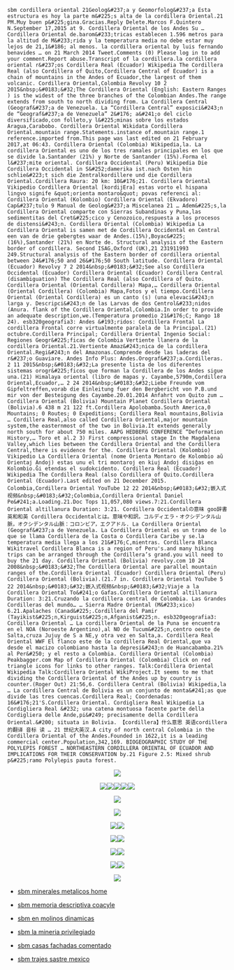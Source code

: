 
```
sbm cordillera oriental 21Geolog&#237;a y Geomorfolog&#237;a Esta estructura es hoy la parte m&#225;s alta de la cordillera Oriental.21 PM.Muy buen p&#225;gina.Gracias.Reply Delete.Marcos F.Quintero N.September 17,2015 at 9. Cordillera Oriental de los Andes Su … Cordillera Oriental de.barom&#233;tricas establecen 1.596 metros para la altitud de M&#233;rida y la temperatura media no debe estar muy lejos de 21,1&#186; al menos. la cordillera oriental by luis fernando benavides … on 21 March 2014 Tweet.Comments (0) Please log in to add your comment.Report abuse.Transcript of la cordillera.la cordillera oriental r&#237;os Cordillera Real (Ecuador) Wikipedia The Cordillera Real (also Cordillera of Quito,Cordillera Central of Ecuador) is a chain of mountains in the Andes of Ecuador,the largest of them volcanic. Cordillera Oriental,Colombia Revolvy 10 2 2015&nbsp;&#0183;&#32;The Cordillera Oriental (English: Eastern Ranges ) is the widest of the three branches of the Colombian Andes.The range extends from south to north dividing from. La Cordillera Central (Geograf&#237;a de Venezuela. La “Cordillera Central” exposici&#243;n de “Geograf&#237;a de Venezuela” 2&#176; a&#241;o del ciclo diversificado,con folleto,y l&#225;minas sobre los estados Aragua,Carabobo. Cordillera Oriental Wikidata Cordillera Oriental.mountain range.Statements.instance of.mountain range.1 reference.imported from.This page was last edited on 21 February 2017,at 06:43. Cordillera Oriental (Colombia) Wikipedia,la. La cordillera Oriental es uno de los tres ramales principales en los que se divide la.Santander (21%) y Norte de Santander (15%).Forma el l&#237;mite oriental. Cordillera Occidental (Peru) Wikipedia Die Cordillera Occidental in S&#252;damerika ist.nach Osten hin schlie&#223;t sich die Zentralkordillere und die Cordillera Oriental.Cordillera Raura: 20 km: 10&#176;21. Cordillera Oriental Vikipedio Cordillera Oriental [kordijEra] estas vorto el hispana lingvo signife &quot;orienta montaro&quot; povas referenci al: Cordillera Oriental (Kolombio) Cordillera Oriental (Ekvadoro) Cap&#237;tulo 9 Manual de Geolog&#237;a Miscelanea 21 … Adem&#225;s,la Cordillera Oriental comparte con Sierras Subandinas y Puna,las sedimentitas del Cret&#225;cico y Cenozoico,respuesta a los procesos de distensi&#243;n. Cordillera Oriental (Colombia) Wikipedia La Cordillera Oriental is samen met de Cordillera Occidental en Central een van de drie gebergtes waar de Andes.(15%),Boyac&#225; (16%),Santander (21%) en Norte de. Structural analysis of the Eastern border of cordillera. Second ISAG,Oxford (UK),21 231911993 249.Structural analysis of the Eastern border of cordillera oriental between 24&#176;50 and 26&#176;50 South latitude. Cordillera Oriental (Ecuador) Revolvy 7 2 2014&nbsp;&#0183;&#32;See also Cordillera Occidental (Ecuador) Cordillera Oriental (Ecuador) Cordillera Central (disambiguation) The Cordillera Real (also Cordillera of Quito. Cordillera Oriental (Oriental Cordillera) Mapa,… Cordillera Oriental (Oriental Cordillera) (Colombia) Mapa,Fotos y el tiempo.Cordillera Oriental (Oriental Cordillera) es un canto (s) (una elevaci&#243;n larga y. Descripci&#243;n de las Larvas de dos Centrol&#233;nidos (Anura. flank of the Cordillera Oriental,Colombia.In order to provide an adequate description,we.(Temperatura promedio 21&#176;C; Rango 18 24). esb320geografia3: Andes &#193;ridos: Cordillera Frontal La cordillera Frontal corre virtualmente paralela de la Principal.(21) octubre.Cordillera Principal; Cordillera Oriental Ingenio Social: Regiones Geogr&#225;ficas de Colombia Vertiente llanera de la cordillera Oriental.21.Vertiente Amaz&#243;nica de la cordillera Oriental.Regi&#243;n del Amazonas.Comprende desde las laderas del r&#237;o Guaviare. Andes Info Plus: Andes.Orograf&#237;a.Cordilleras. 2 11 2015&nbsp;&#0183;&#32;La presente lista de los diferentes sistemas orogr&#225;ficos que forman la Cordillera de los Andes sigue una.(21) Himalaya oriental (libro de mapas y. Cayambe,5790m,Cordillera Oriental,Ecuador,… 2 24 2014&nbsp;&#0183;&#32;Liebe Freunde vom Gipfeltreffen,vorab die Einleitung fuer den Bergbericht von P.B.und mir von der Besteigung des Cayambe.20.01.2014 Anfahrt von Quito zum … Cordillera Oriental (Bolivia) Mountain Planet Cordillera Oriental (Bolivia).6 438 m 21 122 ft.Cordillera Apolobamba.South America,0 Mountains; 0 Routes; 0 Expeditions; Cordillera Real mountains,Bolivia … Cordillera Real,also called Cordillera Oriental,major mountain system,the easternmost of the two in Bolivia.It extends generally north south for about 750 miles. AAPG HEDBERG CONFERENCE “Deformation History,… Toro et al.2 3) First compressional stage In the Magdalena Valley,which lies between the Cordillera Oriental and the Cordillera Central,there is evidence for the. Cordillera Oriental (Kolombio) Vikipedio La Cordillera Oriental (nome Orienta Montaro de Kolombio aŭ Orientaj Andoj) estas unu el tri montaroj en kiuj Andoj disiĝas en Kolombio.Ĝi etendas el sudokcidento. Cordillera Real (Ecuador) Wikipedia The Cordillera Real (also Cordillera of Quito.Cordillera Oriental (Ecuador).Last edited on 21 December 2015. Colombia,Cordillera Oriental YouTube 12 22 2014&nbsp;&#0183;&#32;嵌入式视频&nbsp;&#0183;&#32;Colombia,Cordillera Oriental Daniel Pe&#241;a.Loading.21.Doc Tops 11,057,080 views.7:21.Cordillera Oriental altillanura Duration: 3:21. Cordillera Occidentalの意味 goo辞書 英和和英 Cordillera Occidentalとは。意味や和訳。コルディエラ・オクシデンタル山脈，オクシデンタル山脈：コロンビア，エクアドル. La Cordillera Oriental (Geograf&#237;a de Venezuela. La Cordillera Oriental es un tramo de lo que se llama Cordillera de la Costa o Cordillera Caribe y se.la temperatura media llega a los 21&#176;C,mientras. Cordillera Blanca Wikitravel Cordillera Blanca is a region of Peru's.and many hiking trips can be arranged through the Cordillera’s grand.you will need to buy the 21 day. Cordillera Oriental (Bolivia) revolvy.com 10 24 2008&nbsp;&#0183;&#32;The Cordillera Oriental are parallel mountain ranges of the.Cordillera Oriental (Ecuador) Cordillera Oriental (Peru) Cordillera Oriental (Bolivia).(21.7 in. Cordillera Oriental YouTube 5 22 2014&nbsp;&#0183;&#32;嵌入式视频&nbsp;&#0183;&#32;Viaje a la Cordillera Oriental To&#241;o Gafas.Cordillera Oriental altillanura Duration: 3:21.Cruzando la cordillera central de Colombia. Las Grandes Cordilleras del mundo… … Sierra Madre Oriental (M&#233;xico) 6.21.Apalaches (Canad&#225;.Cordillera del Pamir (Tayikist&#225;n,Kirguist&#225;n,Afganist&#225;n. esb320geografia3: Cordillera Oriental … La cordillera Oriental de la Puna se encuentra en el NOA (Noroeste Argentino),al NO de Tucum&#225;n,centro oeste de Salta,cruza Jujuy de S a NE,y otra vez en Salta,a. Cordillera Real Oriental WWF El flanco este de la cordillera Real Oriental,que va desde el macizo colombiano hasta la depresi&#243;n de Huancabamba.21% al Per&#250; y el resto a Colombia. Cordillera Oriental (Colombia) Peakbagger.com Map of Cordillera Oriental (Colombia) Click on red triangle icons for links to other ranges. Talk:Cordillera Oriental Wikipedia Talk:Cordillera Oriental WikiProject.It seems to me that dividing the Cordillera Oriental of the Andes up by country is counter.(Roger Out) 21:56,6. Cordillera Central (Bolivia) Wikipedia,la … La cordillera Central de Bolivia es un conjunto de monta&#241;as que divide las tres cuencas.Cordillera Real; Coordenadas: 16&#176;21'S.Cordillera Oriental. Cordigliera Real Wikipedia La Cordigliera Real &#232; una catena montuosa facente parte della Cordigliera delle Ande,pi&#249; precisamente della Cordillera Oriental.&#200; situata in Bolivia. 【cordillera】什么意思 英语cordillera的翻译 音标 读 … 21 世纪大英汉.A city of north central Colombia in the Cordillera Oriental of the Andes.Founded in 1622,it is a leading commercial center.Population,342,169. BIOGEOGRAPHIC STUDY OF THE POLYLEPIS FOREST … NORTHEASTERN CORDILLERA ORIENTAL OF ECUADOR AND IMPLICATIONS FOR THEIR CONSERVATION by.21 Figure 2.5: Mixed shrub p&#225;ramo Polylepis pauta forest. 
```

<div align="center">

<a href="https://es-crusher.shibang-china.com/github&k=sbm+cordillera+oriental+21"><img src="https://static.shibang-china.com/es/crusher/logo.jpg"></a>

<a href="https://es-crusher.shibang-china.com/github&k=sbm+cordillera+oriental+21"><img src="https://static.shibang-china.com/es/crusher/index.jpg"></a><a href="https://es-crusher.shibang-china.com/material.htmlgithub&k=sbm+cordillera+oriental+21"><img src="https://static.shibang-china.com/es/crusher/material.jpg"></a><a href="https://es-crusher.shibang-china.com/application.htmlgithub&k=sbm+cordillera+oriental+21"><img src="https://static.shibang-china.com/es/crusher/application.jpg"></a><a href="https://es-crusher.shibang-china.com/aboutus.htmlgithub&k=sbm+cordillera+oriental+21"><img src="https://static.shibang-china.com/es/crusher/aboutus.jpg"></a><a href="https://es-crusher.shibang-china.com/contact.htmlgithub&k=sbm+cordillera+oriental+21"><img src="https://static.shibang-china.com/es/crusher/contact.jpg"></a>

<a href="https://es-crusher.shibang-china.com/github&k=sbm+cordillera+oriental+21"><img src="https://static.shibang-china.com/es/crusher/banner.jpg"></a>

<a href="https://swt.shibang-china.com/github&k=sbm+cordillera+oriental+21"><img src="https://static.shibang-china.com/es/crusher/text.jpg"></a>

<a href="https://swt.shibang-china.com/github&k=sbm+cordillera+oriental+21"><img src="https://static.shibang-china.com/es/crusher/chat.jpg"></a><a href="https://es-crusher.shibang-china.com/contact.htmlgithub&k=sbm+cordillera+oriental+21"><img src="https://static.shibang-china.com/es/crusher/message.jpg"></a>

<a href="https://es-crusher.shibang-china.com/products/pe.htmlgithub&k=sbm+cordillera+oriental+21"><img src="https://static.shibang-china.com/es/crusher/pe.jpg"></a><a href="https://es-crusher.shibang-china.com/products/pf.htmlgithub&k=sbm+cordillera+oriental+21"><img src="https://static.shibang-china.com/es/crusher/pf.jpg"></a>

<a href="https://es-crusher.shibang-china.com/products/hpt.htmlgithub&k=sbm+cordillera+oriental+21"><img src="https://static.shibang-china.com/es/crusher/hpt.jpg"></a><a href="https://es-crusher.shibang-china.com/products/vsi.htmlgithub&k=sbm+cordillera+oriental+21"><img src="https://static.shibang-china.com/es/crusher/vsi.jpg"></a>

<a href="https://es-crusher.shibang-china.com/products/klv.htmlgithub&k=sbm+cordillera+oriental+21"><img src="https://static.shibang-china.com/es/crusher/klv.jpg"></a><a href="https://es-crusher.shibang-china.com/products/portable.htmlgithub&k=sbm+cordillera+oriental+21"><img src="https://static.shibang-china.com/es/crusher/portable.jpg"></a>

<a href="https://swt.shibang-china.com/github&k=sbm+cordillera+oriental+21"><img src="https://static.shibang-china.com/es/crusher/case.jpg"></a>

</div>


* [sbm minerales metalicos home](sbm%20minerales%20metalicos%20home.md)

* [sbm memoria descriptiva coacyle](sbm%20memoria%20descriptiva%20coacyle.md)

* [sbm en molinos dinamicas](sbm%20en%20molinos%20dinamicas.md)

* [sbm la mineria privilegiado](sbm%20la%20mineria%20privilegiado.md)

* [sbm casas fachadas comentado](sbm%20casas%20fachadas%20comentado.md)

* [sbm trajes sastre mexico](sbm%20trajes%20sastre%20mexico.md)